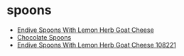 # spoons

 * [Endive Spoons With Lemon Herb Goat Cheese](../../index/e/endive-spoons-with-lemon-herb-goat-cheese-108221.json)
 * [Chocolate Spoons](../../index/c/chocolate-spoons.json)
 * [Endive Spoons With Lemon Herb Goat Cheese 108221](../../index/e/endive-spoons-with-lemon-herb-goat-cheese-108221.json)
